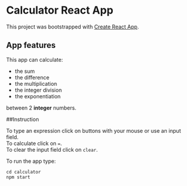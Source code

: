 # Calculator React App

This project was bootstrapped with [Create React App](https://github.com/facebook/create-react-app).

## App features

This app can calculate:
* the sum
* the difference
* the multiplication
* the integer division
* the exponentiation

between 2 **integer** numbers.

##Instruction

To type an expression click on buttons with your mouse or use an input field. <br>
To calculate click on `=`. <br>
To clear the input field click on `clear`.

To run the app type:

`cd calculator` <br>
`npm start`

